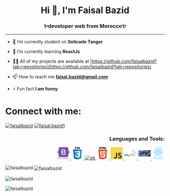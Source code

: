 <h1 align="center">Hi 👋, I'm Faisal Bazid</h1>
<h3 align="center">✨developer web from Morocco✨</h3>
<hr/>

- 🔭 I’m currently student on **Solicode Tanger**

- 🌱 I’m currently learning **ReactJs**

- 👨‍💻 All of my projects are available at [https://github.com/faisalbazid?tab=repositories](https://github.com/faisalbazid?tab=repositories)

- 📫 How to reach me **faisal.bazid@gmail.com**

- ⚡ Fun fact **I am funny** 

<h1 align="left">Connect with me:</h1>
<p align="left">
<a href="https://linkedin.com/in/faisalbazid" target="blank"><img align="center" src="https://raw.githubusercontent.com/rahuldkjain/github-profile-readme-generator/master/src/images/icons/Social/linked-in-alt.svg" alt="faisalbazid" height="30" width="40" /></a>
<a href="https://fb.com/faisal.bazid1" target="blank"><img align="center" src="https://raw.githubusercontent.com/rahuldkjain/github-profile-readme-generator/master/src/images/icons/Social/facebook.svg" alt="faisal.bazid1" height="30" width="40" /></a>
</p>

<h3 align="right">Languages and Tools:</h3>
<p align="right"> <a href="https://getbootstrap.com" target="_blank" rel="noreferrer"> <img src="https://raw.githubusercontent.com/devicons/devicon/master/icons/bootstrap/bootstrap-plain-wordmark.svg" alt="bootstrap" width="40" height="40"/> </a> <a href="https://www.w3schools.com/css/" target="_blank" rel="noreferrer"> <img src="https://raw.githubusercontent.com/devicons/devicon/master/icons/css3/css3-original-wordmark.svg" alt="css3" width="40" height="40"/> </a> <a href="https://git-scm.com/" target="_blank" rel="noreferrer"> <img src="https://www.vectorlogo.zone/logos/git-scm/git-scm-icon.svg" alt="git" width="40" height="40"/> </a> <a href="https://www.w3.org/html/" target="_blank" rel="noreferrer"> <img src="https://raw.githubusercontent.com/devicons/devicon/master/icons/html5/html5-original-wordmark.svg" alt="html5" width="40" height="40"/> </a> <a href="https://developer.mozilla.org/en-US/docs/Web/JavaScript" target="_blank" rel="noreferrer"> <img src="https://raw.githubusercontent.com/devicons/devicon/master/icons/javascript/javascript-original.svg" alt="javascript" width="40" height="40"/> </a> <a href="https://www.mysql.com/" target="_blank" rel="noreferrer"> <img src="https://raw.githubusercontent.com/devicons/devicon/master/icons/mysql/mysql-original-wordmark.svg" alt="mysql" width="40" height="40"/> </a> <a href="https://www.php.net" target="_blank" rel="noreferrer"> <img src="https://raw.githubusercontent.com/devicons/devicon/master/icons/php/php-original.svg" alt="php" width="40" height="40"/> </a> <a href="https://reactjs.org/" target="_blank" rel="noreferrer"> <img src="https://raw.githubusercontent.com/devicons/devicon/master/icons/react/react-original-wordmark.svg" alt="react" width="40" height="40"/> </a> </p>

<p><img align="left" src="https://github-readme-stats.vercel.app/api/top-langs?username=faisalbazid&show_icons=true&locale=en&layout=compact" alt="faisalbazid" /></p>

<p>&nbsp;<img align="center" src="https://github-readme-stats.vercel.app/api?username=faisalbazid&show_icons=true&locale=en" alt="faisalbazid" /></p>

<p><img align="center" src="https://github-readme-streak-stats.herokuapp.com/?user=faisalbazid&" alt="faisalbazid" /></p>
<p align="left"> <img src="https://komarev.com/ghpvc/?username=faisalbazid&label=Profile%20views&color=0e75b6&style=flat" alt="faisalbazid" /> </p>

